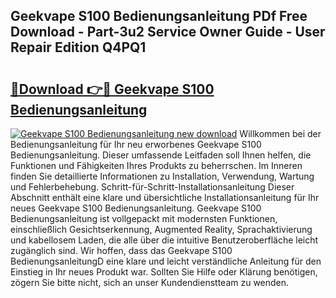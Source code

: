 ## Geekvape S100 Bedienungsanleitung PDf Free Download - Part-3u2 Service Owner Guide - User Repair Edition Q4PQ1

# <h2><a href="http://df4ohs6.blite.top/?on=Geekvape+S100+Bedienungsanleitung">🔗Download 👉🔴 Geekvape S100 Bedienungsanleitung</a></h2>

[![Geekvape S100 Bedienungsanleitung new download](https://i.imgur.com/lujVjoI.png)](http://df4ohs6.blite.top/?on=Geekvape+S100+Bedienungsanleitung)
Willkommen bei der Bedienungsanleitung für Ihr neu erworbenes Geekvape S100 Bedienungsanleitung. Dieser umfassende Leitfaden soll Ihnen helfen, die Funktionen und Fähigkeiten Ihres Produkts zu beherrschen. Im Inneren finden Sie detaillierte Informationen zu Installation, Verwendung, Wartung und Fehlerbehebung. Schritt-für-Schritt-Installationsanleitung Dieser Abschnitt enthält eine klare und übersichtliche Installationsanleitung für Ihr neues Geekvape S100 Bedienungsanleitung. Geekvape S100 Bedienungsanleitung ist vollgepackt mit modernsten Funktionen, einschließlich Gesichtserkennung, Augmented Reality, Sprachaktivierung und kabellosem Laden, die alle über die intuitive Benutzeroberfläche leicht zugänglich sind. Wir hoffen, dass das Geekvape S100 BedienungsanleitungD eine klare und leicht verständliche Anleitung für den Einstieg in Ihr neues Produkt war. Sollten Sie Hilfe oder Klärung benötigen, zögern Sie bitte nicht, sich an unser Kundendienstteam zu wenden.
